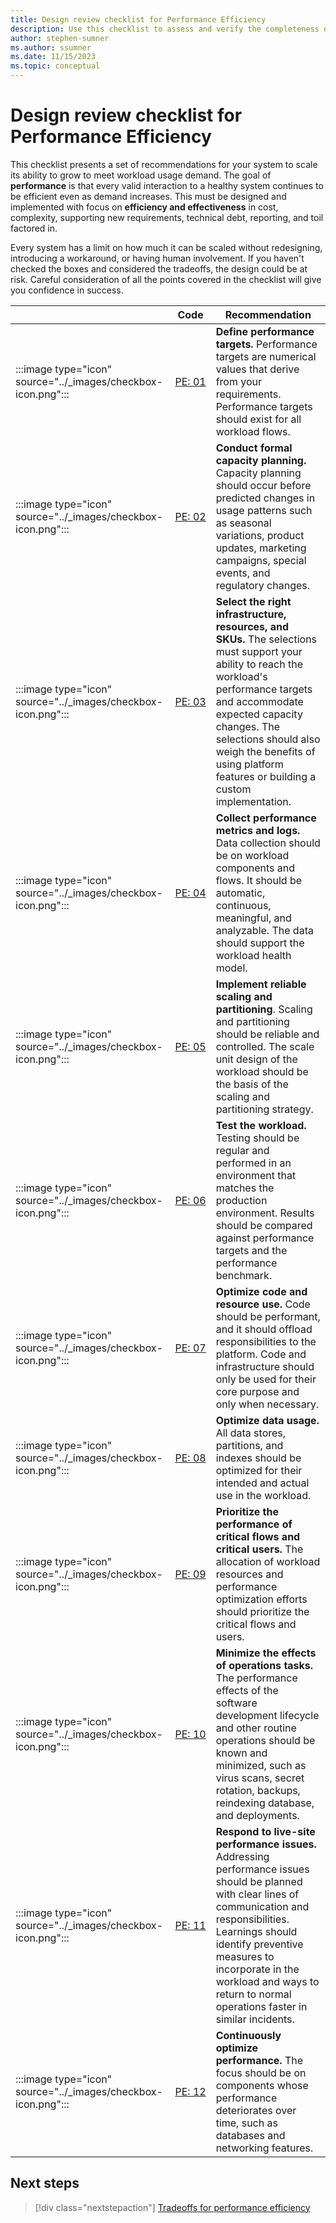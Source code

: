 ```yaml
---
title: Design review checklist for Performance Efficiency
description: Use this checklist to assess and verify the completeness of your design for performance efficiency.  
author: stephen-sumner
ms.author: ssumner
ms.date: 11/15/2023
ms.topic: conceptual
---
```


# Design review checklist for Performance Efficiency

This checklist presents a set of recommendations for your system to scale its ability to grow to meet workload usage demand. The goal of **performance** is that every valid interaction to a healthy system continues to be efficient even as demand increases. This must be designed and implemented with focus on **efficiency and effectiveness** in cost, complexity, supporting new requirements, technical debt, reporting, and toil factored in.

Every system has a limit on how much it can be scaled without redesigning, introducing a workaround, or having human involvement. If you haven't checked the boxes and considered the tradeoffs, the design could be at risk. Careful consideration of all the points covered in the checklist will give you confidence in success.

||  Code|        Recommendation|
|-|-|-|
| :::image type="icon" source="../_images/checkbox-icon.png":::|[PE:&nbsp;01](performance-targets.md)| **Define performance targets.** Performance targets are numerical values that derive from your requirements. Performance targets should exist for all workload flows.|
| :::image type="icon" source="../_images/checkbox-icon.png":::|[PE: 02](plan-capacity.md)|      **Conduct formal capacity planning.** Capacity planning should occur before predicted changes in usage patterns such as seasonal variations, product updates, marketing campaigns, special events, and regulatory changes.|
| :::image type="icon" source="../_images/checkbox-icon.png":::|  [PE: 03](select-right-services.md)|      **Select the right infrastructure, resources, and SKUs.** The selections must support your ability to reach the workload's performance targets and accommodate expected capacity changes. The selections should also weigh the benefits of using platform features or building a custom implementation.|
| :::image type="icon" source="../_images/checkbox-icon.png":::|  [PE: 04](collect-metrics-logs.md) |     **Collect performance metrics and logs.** Data collection should be on workload components and flows. It should be automatic, continuous, meaningful, and analyzable. The data should support the workload health model.|
| :::image type="icon" source="../_images/checkbox-icon.png":::|  [PE: 05](scale-partition.md)  |    **Implement reliable scaling and partitioning**. Scaling and partitioning should be reliable and controlled. The scale unit design of the workload should be the basis of the scaling and partitioning strategy.|
| :::image type="icon" source="../_images/checkbox-icon.png":::  |[PE: 06](test.md)     | **Test the workload.** Testing should be regular and performed in an environment that matches the production environment. Results should be compared against performance targets and the performance benchmark.|
| :::image type="icon" source="../_images/checkbox-icon.png":::|[PE: 07](optimize-code-resources.md)|      **Optimize code and resource use.** Code should be performant, and it should offload responsibilities to the platform. Code and infrastructure should only be used for their core purpose and only when necessary.|
| :::image type="icon" source="../_images/checkbox-icon.png":::|  [PE: 08](optimize-data-performance.md)|      **Optimize data usage.** All data stores, partitions, and indexes should be optimized for their intended and actual use in the workload.|
| :::image type="icon" source="../_images/checkbox-icon.png":::|  [PE: 09](prioritize-flows-users.md)|      **Prioritize the performance of critical flows and critical users.** The allocation of workload resources and performance optimization efforts should prioritize the critical flows and users.|
| :::image type="icon" source="../_images/checkbox-icon.png":::|  [PE: 10](minimize-operations-effects.md)|      **Minimize the effects of operations tasks.** The performance effects of the software development lifecycle and other routine operations should be known and minimized, such as virus scans, secret rotation, backups, reindexing database, and deployments.|
| :::image type="icon" source="../_images/checkbox-icon.png":::|  [PE: 11](respond-live-performance-issues.md)|      **Respond to live-site performance issues.** Addressing performance issues should be planned with clear lines of communication and responsibilities. Learnings should identify preventive measures to incorporate in the workload and ways to return to normal operations faster in similar incidents.|
| :::image type="icon" source="../_images/checkbox-icon.png":::|  [PE: 12](continuous-performance-optimize.md)|      **Continuously optimize performance.** The focus should be on components whose performance deteriorates over time, such as databases and networking features.|

## Next steps 

> [!div class="nextstepaction"]
> [Tradeoffs for performance efficiency](tradeoffs.md)
